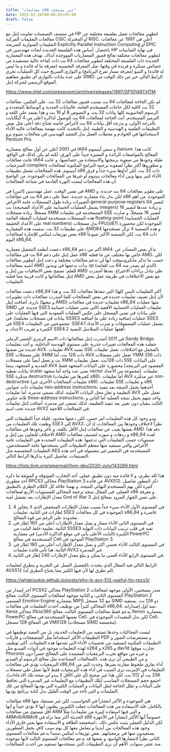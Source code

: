 ```yaml
---
title: "معالجات x86 غير مستغلة"
date: 2023-02-26T08:06:02+03:00
draft: false
---
```


في منتصف التسعينات تعاونت إنتل مع HP لتطوير معالجات تعمل بفلسفة مختلفة عن معالجات التعليمات المركبة CISC أو المختزلة RISC. أعلن في 1997 عن معالجات التعليمات المتوازية الصريحة Explicitly Parallel Instruction Computing أو EPIC باختصار. أساس هذه الفلسفة الجديدة أبحاث مهندسين في HP في نهاية الثمانينات لتطوير معالجات مختلفة تعالج قصور المعماريات المووجدة آنذاك. تهدف هذه المعمارية الجديدة ذات الفلسفة المختلفة لتطوير معالجات 64 بت ذات كفاءة عالية مستفيدة من خصائص مبتكرة و فريدة في وقتها، مثل المعرفة التخمينية (معرفة ما له فائدة و ما ليس له فائدة) و التنبؤ (معرفة مسار تفرع البرنامج) و التوازي الصريح حيث كل العمليات تجري على عدة بيانات بالتوازي أي تطبيق مفاهيم SIMD. الرابط التالي خبر من ذلك الوقت من الموقع الرسمي لشركة إنتل.

https://www.intel.com/pressroom/archive/releases/1997/SP101497.HTM

لم تكن الحاجة لمعالجات 64 بت بسبب قصور معالجات 32 بت. على العكس، معالجات 32 بت كافية لكل حاجات المستخدم العامة، فالبيانات العددية و الوسائط المتعددة و الرسوم الحاسوبية كلها بيانات 32 بت، و النصوص 8 أو 16 بت و هذا يعتمد على اللغة و الترميز المستخدم. أتت الحاجة لمعالجات 64 بت للوصول لذاكرة أعلى من 4 گيگابايت بالدرجة الأولى، و بدرجة أقل بيانات 64 بت لأغراض خاصة تحتاج دقة أعلى مثل بعض التطبيقات العلمية و الهندسية و الطبية. إنتل بالتحديد كانت مهتمة بمعالجات عالية الأداء لاستخدامها في الخوادم و محطات العمل بدل التعقيد الهندسي في معالجات بنتيوم برو  Pentium Pro.

في 2001 أعلن عن أول معالج بمعمارية IA64 و سمي آيتينيوم Itanium. كانت هذا المعالج بالمواصفات الرائدة و المميزة جيداً على الورق، لكنه لم يكن كذلك في الواقع. عانت معالجات IA64 طيلة وجودها من صعوبة برمجتها والاستفادة من خصائصها، و عانت المترجمات compilers و مطوروها أكثر نظراً لصعوبة ترجمة البرامج المكتوبة لمعالجات آيتينيوم. هذه المعالجات تشغل تطبيقات x86 ذات 32 بت، لكن أداؤها سيء جداً و فرق الأداء كبير بينها وبين أداء معالجات بنيتيوم أو غيرها من المعالجات الموجودة. من الواضح أن هذه المعالجات ليست الثورة القادمة في صناعة المعالجات.

في نفس الوقت، عمل مهندسين (اثنين) في AMD على تطوير معالجات 64 بت جديدة، و لكن بدل بناء معمارية جديدة، عملا على دعم 64 بت في معالجات x86 الموجودة. من أهم التغييرات زيادة طول المسجلات عامة الأغراض general-purpose registers لتصير 64 بت (يشمل العمليات الحسابية على الأعداد الصحيحة integers) و زيادة عددها لتصير 16 مسجلاً. زيادة مسجلات XMM المستخدمة في تعليمات SSE لتصير 16 مسجلاً، و صارت هذه المسجلات مستخدمة لعمليات النقطة العائمة floating-point (العمليات الحسابية على الأعداد الحقيقة real numbers) بدل مسجلات FPU(x87) الموجودة لكن محصورة على تطبيقات 32 بت. سميت هذه المعمارية AMD64 و هذه التسمية لا تزال تستخدمها بعض توزيعات لينكس للإشارة لمعالجات x86 ذات 64 بت، لكن التسمية الأكثر شيوعاً اليوم x86_64.

دعمت أنظمة التشغيل معمارية x86_64 أكثر من دعم IA64. تذكر بعض المصادر عن عمل إنتل على دعم 64 بت في معالجات x86 خاص بها مختلف عن ما فعلته AMD، لكن حسب ما تذكر مايكروسوفت أنها لن تدعم معالجات مختلفة و دعت إنتل لتطوير معالجات أشبه بمعالجات AMD بدأت بدعمها في ويندوز xp (الذي لم يصدر منه 64 بت للعامة). للعلم: تسمح بعض الاتفاقيات بين إنتل و AMD على تبادل براءات الاختراع. بعدها أصدرت إنتل معالجاتها و كانت قريبة مما فعلته AMD مع بعض الاختلافات في طريقة عمل بعض التعليمات.

دعمت معالجات x86_64 أكثر التعليمات (ليس كلها) التي تنفذها معالجات 32 بت، و هذا لأن إنتل تضيف تعليمات جديدة في بعض المعالجات كلما أصدرت معالجات ذات تطويرات بارزة. أضافت إنتل (و تبعتها AMD) تعليمات جديدة في معالجات x86_64 منها عمليات SIMD جديدة. في SSE3 تعليمات العمليات الحسابية الأفقية (التي تعني عمليات حسابية على بيانات في نفس المسجل على عكس العمليات العمودية التي فيها العمليات على بيانات في مسجلات مختلفة). في SSSE3 عمليات إضافية زيادة على ما أضافته SSE3. في SSE4 مجموعتين من التعليمات: SSE4.1  تشمل عمليات المصفوفات و ضرب الأعداد الكبيرة و تقريب الأعداد، و SSE4.2 أهمها عمليات السلاسل النصية.

في 2011 أصدرت إنتل معالجاتها ذات الاسم الرمزي الجسر الرملي Sandy Bridge. حملت هذه المعالجات تغييرات جذرية على مستوى الهندسة الداخلية، و أتت بتعليمات جديدة من ضمنها AVX. تعليمات AVX تشبه SSE بالمجمل مع اختلافات. تعمل تعليمات SSE على مسجلات XMM ذات 128 بت، أما AVX تعمل على مسجلات YMM ذات 256 بت و تعمل أيضاً على مسجلات XMM ذات 128بت. تعمل تعليمات SSE على البيانات العددية و المتجهة، بينما AVX محصورة على البيانات المتجهة فقط [المقصود في البرمجة بيانات نقطية scalar يعني عدد واحد أما متجهة vector مجموعة من الأعداد]. تعليمات SSE مدمِّرة destructive (كغيرها من تعليمات x86)، أما تعليمات AVX غير مدمِّرة non-destructive (تعليمات المعالجات الأخرى غير x86). تعليمات SSE و تعليمات x86 تعليمات ذات عنوانين two-address instructions، أحدهما يحمل النتيجة بعد تنفيذ التعليمة و تحل محل البيانات الأصلية، لذلك تسمى مدمرة، أما تعليمات AVX تعمل على ثلاثة عناوين three-address instructions، واحد منهم يحمل نتيجة العملية أما الثاني و الثالث يبقيان دون تغيير بعد تنفيذ التعليمة، لذلك تسمى غير مدمرة. أضافت إنتل تعليمات جديدة تحت اسم AVX2 في المعالجات اللاحقة.

يبدو وجود كل هذه التعليمات أمر حسن، لكن دعمها محدود. قليلة جداً التطبيقات التي وظفت تلك التعليمات من SSE3 إلى AVX2، نظراً لاختلاف وجودها بين المعالجات، إذ أن بعضها يغيب عن معالجات إنتل الأقل تكلفة، و تأخر وجودها في معالجات AMD. دفه هذا الاختلاف للتعاون بين إنتل و AMD و ردهات و سوزه لتصنيف معالجات x86_64 لعدة مستويات حسب التعليمات التي تدعمها. هذه التعليمات المحددة هي التعليمات عامة الأغراض والتي تستفيد منها معظم التطبيقات التي يستخدمها عامة المستخدمين. التعليمات المخصصة مثل AES المستخدمة في التشفير غير مشمولة في أحد هذه التصنيفات. تفاصيل كثيرة يذكرها الرابط التالي.

https://lists.llvm.org/pipermail/llvm-dev/2020-July/143289.html

هذا كله نظري، و لا فائدة منه دون تطبيق عملي. أحد التجارب الموثوقة و الموثقة ما ذكره أحد مطوري RPCS3 محاكي PlayStation 3 عن فائدة AVX512. ذكر المطور تفاصيل كثيرة لكن يهم المستخدم النهائي النتيجة، و يهمنا علاقة كل الكلام النظري بالتطبيق العملي. في المقال نتيجة ترجمة المحاكي للمستويات الأربع لمعالجات x86 و معرفة معدل الإطارات بعد تشغيل لعبة God of War 3 على نفس الجهاز المزود بمعالج إنتل.
1. في المستوى الأول الأداء سيء جداً بسبب معدل الإطارات المنخفض الذي لا يتجاوز 4 إطارات في الثانية. تعليمات SSE2 الموجودة في كل معالجات x86_64 قاصرة و محدودة على الرغم من قوة المعالج.
2. في المستوى الثاني الأداء ممتاز و يصل معدل الإطارات أعلى من 160 إطار في الثانية. تعليمة خلط البايت من SSSE3 تفيد في قلب ترتيب البيانات ذات النهاية الكبيرة (البايت الأعلى يأتي في موقع الذاكرة الأدنى) في معمارية PowerPC المستخدمة في معالج Cell الموجود في PlayStation 3.
3. في المستوى الثالث الأداء تحسن أكثر و يصل معدل الإطارات أعلى من 180 إطار في الثانية. هنا تأتي فائدة تعليمات AVX2 غير المدمرة.
4. في المستوى الرابع الأداء أقصى ما يمكن و يبلغ معدل الإطارات 240 إطار في الثانية.

الرابط التالي فيه المقال الذي يتحدث بالتفصيل الممل عن التجربة و يتطرق لتعليمات AVX512 (لم تطرق لها لأن فيها الكثير مما يحتاج التطرق له).

https://whatcookie.github.io/posts/why-is-avx-512-useful-for-rpcs3/

آخر إصدار من PCSX2 محاكي PlayStation 2 صدر بنسختين، الأولى موجهة لمعالجات المستوى الثاني، و الثانية موجهة لمعالجات المستوى الثالث. معالج PlayStation 2 المسمى Emotion Engine بمعمارية  MIPS مع 32 مسجل SIMD ذو 128 بت. يستفيد المحاكي كثيراً من توظيف أحدث التعليمات في معالجات x86_64. منذ أول إصداراته، Xenia محاكي Xbox360 يدعم فقط معالجات المستوى الثالث. معالج Xenon بمعمارية PowerPC نفسها المستخدمة في معالج Cell، لكن بدل التعقيدات الموجودة في Cell، في المعالج 128 مسجل VMX128 (مسجلات SIMD مخصصة).

ليست المحاكيات وحدها تستفيد من التعليمات الحديثة، بل من المفيد توظيفها في التطبيقات الأكثر استخداماً مثل المتصفحات و قارئات PDF و مستعرضات الصور و التطبيقات المكتبية لتستفيد من تحسينات الأداء التي تقدمها هذه التعليمات. أكثر توظيف لهذه التعليمات موجود في أدوات الفيديو مثل x264 و x265 و dav1d (تجارب موقع Phoronix و غيره من مواقع تجرب البرمجيات المعتمدة على المعالج حصراً دون المعالجات المساعدة مثل معالج الرسوم أو الفيديو)، و من الطبيعي أن نرى هذه البرمجيات تؤدي في معالجات x86_64 أداء بفارق ملحوظ مقارنة بغيرها. وجدت كثير من التعليقات في الإنترنت ترى السبب في أداء هذه البرمجيات فقط لأنها تعمل على مسجلات 256 بت أو 512 بت، لكن هذا غير صحيح (أو على الأقل لا يبدو لي صحة تلك الادعاءات). اجتمع حجم المسجلات المناسب لتلك التطبيقات مع التعليمات غير المدمرة التي تحافظ على البيانات و تقلل الحاجة لنقل البيانات و العمليات الكثيرة التي يؤديها المعالج من تلك التعليمات و التي تأخذ من الوقت القليل بدل كتابة برنامج يؤديها.

معالجات x86 هي الموجودة و الأكثر انتشاراً في الحواسيب، لكن غير مستفاد منها بالكامل. قلة الاستفادة من هذه المعالجات جعلت الكثيرين يظنون أنها لا تؤدي جيداً و أنها أقل مستوى من معالجات ARM مثلاً (و التي فيها استفادة كبيرة من تعليمات ARMv8/ARMv9 الحديثة أكثر مما نراه في x86 خصوصاً أنها الأكثر انتشاراً في الأجهزة منخفضة الطاقة و الاستفادة منها يعني فارق الأداء)، لكن الدليل العملي يثبت عكس ذلك. وجود هذه المعالجات بين أيدينا و نتعامل معها كل يوم سبب كافٍ يجعل المطورين يستفيدون منها في برمجياتهم. بعض توزيعات لينكس ستبدأ بدعم معالجات المستوى الثاني نظراً لانتشارها الواسع، و بعضها قد يدعم معالجات المستوى الثالث لأنها موجودة منذ عشر سنوات. الأهم أن نرى التطبيقات التي نستخدمها تستفيد من أحدث المعالجات.